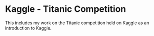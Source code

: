 # Kaggle - Titanic Competition
This includes my work on the Titanic competition held on Kaggle as an introduction to Kaggle.
